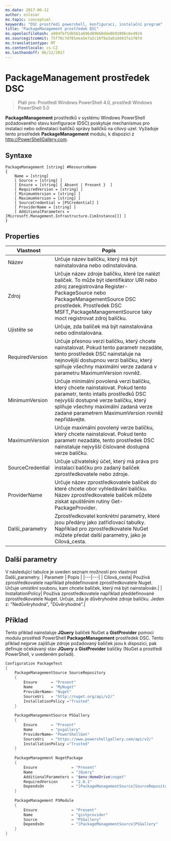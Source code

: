 ```yaml
---
ms.date: 2017-06-12
author: eslesar
ms.topic: conceptual
keywords: "DSC prostředí powershell, konfiguraci, instalační program"
title: "PackageManagement prostředek DSC"
ms.openlocfilehash: a984fbf5db561a696d89b60dde8b92096c6e4924
ms.sourcegitcommit: 75f70c7df01eea5e7a2c16f9a3ab1dd437a1f8fd
ms.translationtype: MT
ms.contentlocale: cs-CZ
ms.lasthandoff: 06/12/2017
---
```

# <a name="dsc-packagemanagement-resource"></a>PackageManagement prostředek DSC

> Platí pro: Prostředí Windows PowerShell 4.0, prostředí Windows PowerShell 5.0

**PackageManagement** prostředků v systému Windows PowerShell požadovaného stavu konfigurace (DSC) poskytuje mechanismus pro instalaci nebo odinstalaci balíčků správy balíčků na cílový uzel. Vyžaduje tento prostředek **PackageManagement** modulu, k dispozici z http://PowerShellGallery.com.

## <a name="syntax"></a>Syntaxe

```
PackageManagement [string] #ResourceName
{
    Name = [string]
    [ Source = [string] ]
    [ Ensure = [string] { Absent | Present }  ]
    [ RequiredVersion = [string] ]
    [ MinimumVersion = [string] ]
    [ MaximumVersion = [string] ]
    [ SourceCredential = [PSCredential] ]
    [ ProviderName = [string] ]
    [ AdditionalParameters = [Microsoft.Management.Infrastructure.CimInstance[]] ]
}
```

## <a name="properties"></a>Properties
|  Vlastnost  |  Popis   | 
|---|---| 
| Název| Určuje název balíčku, který má být nainstalována nebo odinstalována.| 
| Zdroj| Určuje název zdroje balíčku, které lze nalézt balíček. To může být identifikátor URI nebo zdroj zaregistrována Register-PackageSource nebo PackageManagementSource DSC prostředek. Prostředek DSC MSFT_PackageManagementSource taky moct registrovat zdroj balíčku.| 
| Ujistěte se| Určuje, zda balíček má být nainstalována nebo odinstalována.| 
| RequiredVersion| Určuje přesnou verzi balíčku, který chcete nainstalovat. Pokud tento parametr nezadáte, tento prostředek DSC nainstaluje na nejnovější dostupnou verzi balíčku, který splňuje všechny maximální verze zadaná v parametru MaximumVersion rovněž.| 
| MinimumVersion| Určuje minimální povolená verzi balíčku, který chcete nainstalovat. Pokud tento parametr, tento intalls prostředků DSC nejvyšší dostupné verze balíčku, který splňuje všechny maximální zadaná verze zadané parametrem MaximumVersion rovněž nepřidávejte.| 
| MaximumVersion| Určuje maximální povolený verze balíčku, který chcete nainstalovat. Pokud tento parametr nezadáte, tento prostředek DSC nainstaluje nejvyšší číslované dostupná verze balíčku.| 
| SourceCredential | Určuje uživatelský účet, který má práva pro instalaci balíčku pro zadaný balíček zprostředkovatele nebo zdroje.| 
| ProviderName| Určuje název zprostředkovatele balíček do které chcete obor vyhledávání balíčku. Název zprostředkovatele balíček můžete získat spuštěním rutiny Get-PackageProvider.| 
| Další_parametry| Zprostředkovatel konkrétní parametry, které jsou předány jako zatřiďovací tabulky. Například pro zprostředkovatele NuGet můžete předat další parametry, jako je Cílová_cesta.| 

## <a name="additional-parameters"></a>Další parametry
V následující tabulce je uveden seznam možností pro vlastnost Další_parametry.
|  Parametr  | Popis   | 
|---|---|
| Cílová_cesta| Používá zprostředkovatele například předdefinované zprostředkovatele Nuget. Určuje umístění souboru, kam chcete balíček, který má být nainstalován.|
| InstallationPolicy| Používá zprostředkovatele například předdefinované zprostředkovatele Nuget. Určuje, zda je důvěryhodné zdroje balíčku. Jeden z: "Nedůvěryhodná", "Důvěryhodné".|

## <a name="example"></a>Příklad

Tento příklad nainstaluje **JQuery** balíček NuGet a **GistProvider** pomocí modulu prostředí PowerShell **PackageManagement** prostředek DSC. Tento příklad nejprve zajišťuje zdroje požadovaný balíček jsou k dispozici, pak definuje očekávaný stav **JQuery** a **GistProvider** balíčky (NuGet a prostředí PowerShell, v uvedeném pořadí).

```powershell
Configuration PackageTest
{    
    PackageManagementSource SourceRepository 
    { 
        Ensure      = "Present" 
        Name        = "MyNuget" 
        ProviderName= "Nuget" 
        SourceUri   = "http://nuget.org/api/v2/"   
        InstallationPolicy ="Trusted" 
    }    
    
    PackageManagementSource PSGallery 
    { 
        Ensure      = "Present" 
        Name        = "psgallery" 
        ProviderName= "PowerShellGet" 
        SourceUri   = "https://www.powershellgallery.com/api/v2/"   
        InstallationPolicy ="Trusted" 
    } 
          
    PackageManagement NugetPackage 
    { 
        Ensure               = "Present"  
        Name                 = "JQuery"
        AdditionalParameters = "$env:HomeDrive\nuget"
        RequiredVersion      = "2.0.1" 
        DependsOn            = "[PackageManagementSource]SourceRepository" 
    }
    
    PackageManagement PSModule 
    { 
        Ensure               = "Present"  
        Name                 = "gistprovider"
        Source               = "PSGallery"
        DependsOn            = "[PackageManagementSource]PSGallery" 
    }
}
```

